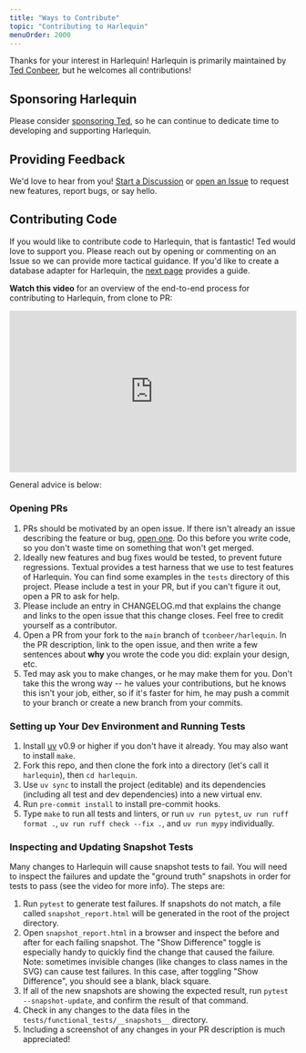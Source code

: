 ```yaml
---
title: "Ways to Contribute"
topic: "Contributing to Harlequin"
menuOrder: 2000
---
```


Thanks for your interest in Harlequin! Harlequin is primarily maintained by [Ted Conbeer](https://tedconbeer.com), but he welcomes all contributions!

## Sponsoring Harlequin

Please consider [sponsoring Ted](https://github.com/sponsors/tconbeer), so he can continue to dedicate time to developing and supporting Harlequin.

## Providing Feedback

We'd love to hear from you! [Start a Discussion](https://github.com/tconbeer/harlequin/discussions) or [open an Issue](https://github.com/tconbeer/harlequin/issues/new) to request new features, report bugs, or say hello.

## Contributing Code

If you would like to contribute code to Harlequin, that is fantastic! Ted would love to support you. Please reach out by opening or commenting on an Issue so we can provide more tactical guidance. If you'd like to create a database adapter for Harlequin, the [next page](adapter-guide) provides a guide.

**Watch this video** for an overview of the end-to-end process for contributing to Harlequin, from clone to PR:

<div style="position: relative; padding-bottom: 56.25%; height: 0;">
    <iframe title="Video: Contributing to Harlequin" style="position: absolute; top: 0; left: 0; width: 100%; height: 100%; border: 0;" src="https://www.tella.tv/video/cls3nmne700000gl4bcp91arr/embed?b=0&title=1&a=1&loop=0&t=0&muted=0" allowfullscreen allowtransparency>
    </iframe>
</div>

General advice is below:

### Opening PRs

1. PRs should be motivated by an open issue. If there isn't already an issue describing the feature or bug, [open one](https://github.com/tconbeer/harlequin/issues/new). Do this before you write code, so you don't waste time on something that won't get merged.
2. Ideally new features and bug fixes would be tested, to prevent future regressions. Textual provides a test harness that we use to test features of Harlequin. You can find some examples in the `tests` directory of this project. Please include a test in your PR, but if you can't figure it out, open a PR to ask for help.
3. Please include an entry in CHANGELOG.md that explains the change and links to the open issue that this change closes. Feel free to credit yourself as a contributor.
4. Open a PR from your fork to the `main` branch of `tconbeer/harlequin`. In the PR description, link to the open issue, and then write a few sentences about **why** you wrote the code you did: explain your design, etc.
5. Ted may ask you to make changes, or he may make them for you. Don't take this the wrong way -- he values your contributions, but he knows this isn't your job, either, so if it's faster for him, he may push a commit to your branch or create a new branch from your commits.

### Setting up Your Dev Environment and Running Tests

1. Install [uv](https://docs.astral.sh/uv/getting-started/installation/) v0.9 or higher if you don't have it already. You may also want to install `make`.
1. Fork this repo, and then clone the fork into a directory (let's call it `harlequin`), then `cd harlequin`.
1. Use `uv sync` to install the project (editable) and its dependencies (including all test and dev dependencies) into a new virtual env.
1. Run `pre-commit install` to install pre-commit hooks.
1. Type `make` to run all tests and linters, or run `uv run pytest`, `uv run ruff format .`, `uv run ruff check --fix .`, and `uv run mypy` individually.

### Inspecting and Updating Snapshot Tests

Many changes to Harlequin will cause snapshot tests to fail. You will need to inspect the failures and update the "ground truth" snapshots in order for tests to pass (see the video for more info). The steps are:

1. Run `pytest` to generate test failures. If snapshots do not match, a file called `snapshot_report.html` will be generated in the root of the project directory.
2. Open `snapshot_report.html` in a browser and inspect the before and after for each failing snapshot. The "Show Difference" toggle is especially handy to quickly find the change that caused the failure. Note: sometimes invisible changes (like changes to class names in the SVG) can cause test failures. In this case, after toggling "Show Difference", you should see a blank, black square.
3. If all of the new snapshots are showing the expected result, run `pytest --snapshot-update`, and confirm the result of that command.
4. Check in any changes to the data files in the `tests/functional_tests/__snapshots__` directory.
5. Including a screenshot of any changes in your PR description is much appreciated!
